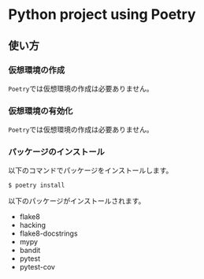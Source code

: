 # Python project using Poetry

## 使い方

### 仮想環境の作成

`Poetry`では仮想環境の作成は必要ありません。

### 仮想環境の有効化

`Poetry`では仮想環境の作成は必要ありません。

### パッケージのインストール

以下のコマンドでパッケージをインストールします。

```
$ poetry install
```

以下のパッケージがインストールされます。

- flake8
- hacking
- flake8-docstrings
- mypy
- bandit
- pytest
- pytest-cov

